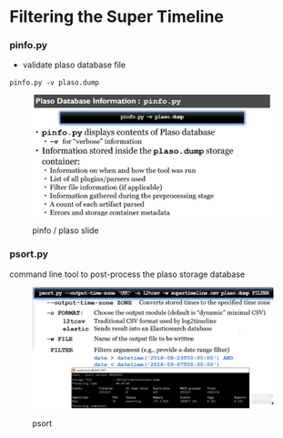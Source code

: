 # Filtering the Super Timeline

### pinfo.py

* validate plaso database file

```
pinfo.py -v plaso.dump
```

<figure><img src="../../.gitbook/assets/image (3) (4) (1).png" alt=""><figcaption><p>pinfo / plaso slide</p></figcaption></figure>

### psort.py

command line tool to post-process the plaso storage database

<figure><img src="../../.gitbook/assets/image (14) (2).png" alt=""><figcaption><p>psort</p></figcaption></figure>

